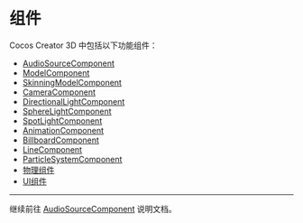 # 组件

Cocos Creator 3D 中包括以下功能组件：

- [AudioSourceComponent](../../audio-system/overview.md)
- [ModelComponent](../../engine/renderable/model-component.md)
- [SkinningModelComponent](../../engine/animation/skeletal-animation.md)
- [CameraComponent](camera-component.md)
- [DirectionalLightComponent](../../concepts/scene/light/dir-light.md)
- [SphereLightComponent](../../concepts/scene/light/sphere-light.md)
- [SpotLightComponent](../../concepts/scene/light/spot-light.md)
- [AnimationComponent](../../engine/animation/animation-component.md)
- [BillboardComponent](../../particle-system/billboard-component.md)
- [LineComponent](../../particle-system/line-component.md)
- [ParticleSystemComponent](../../particle-system/main-module.md)
- [物理组件](../../physics/physics-component.md)
- [UI组件](../../ui-system/components/editor/index.md)

---

继续前往 [AudioSourceComponent](../../audio-system/overview.md) 说明文档。